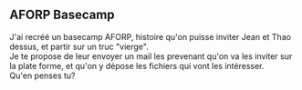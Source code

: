 ## AFORP Basecamp



J'ai recréé un basecamp AFORP, histoire qu'on puisse inviter Jean et Thao
dessus, et partir sur un truc "vierge".  
Je te propose de leur envoyer un mail les prevenant qu'on va les inviter sur
la plate forme, et qu'on y dépose les fichiers qui vont les intéresser.  
Qu'en penses tu?



